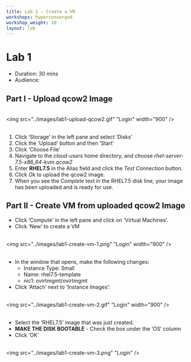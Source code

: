 ```yaml
---
title: Lab 1 - Create a VM
workshops: hyperconverged
workshop_weight: 10
layout: lab
---
```


# Lab 1

* Duration: 30 mins
* Audience:

## Part I - Upload qcow2 Image

<br><img src="../images/lab1-upload-qcow2.gif" "Login" width="900" /><br><br>

1. Click ‘Storage’ in the left pane and select ‘Disks’
2. Click the ‘Upload’ button and then ‘Start’
3. Click ‘Choose File’
4. Navigate to the *cloud-users* home directory, and choose *rhel-server-7.5-x86_64-kvm.qcow2*
5. Enter **RHEL7.5** in the Alias field and click the *Test Connection* button.
6. Click *Ok* to upload the qcow2 image.
7. When you see the *Complete* text in the RHEL7.5 disk line, your image has been uploaded and is ready for use.

## Part II - Create VM from uploaded qcow2 Image

- Click ‘Compute’ in the left pane and click on ‘Virtual Machines’.
- Click ‘New’ to create a VM

<br><img src="../images/lab1-create-vm-1.png" "Login" width="900" /><br><br>

- In the window that opens, make the following changes:
  - Instance Type:	Small
  - Name:		rhel7.5-template
  - nic1:		ovirtmgmt/ovirtmgmt
- Click ‘Attach’ next to ‘Instance Images’:

<br><img src="../images/lab1-create-vm-2.gif" "Login" width="900" /><br><br>

- Select the ‘RHEL7.5’ image that was just created.
- **MAKE THE DISK BOOTABLE** - Check the box under the ‘OS’ column
- Click ‘OK’

<br><img src="../images/lab1-create-vm-3.png" "Login" /><br><br>

